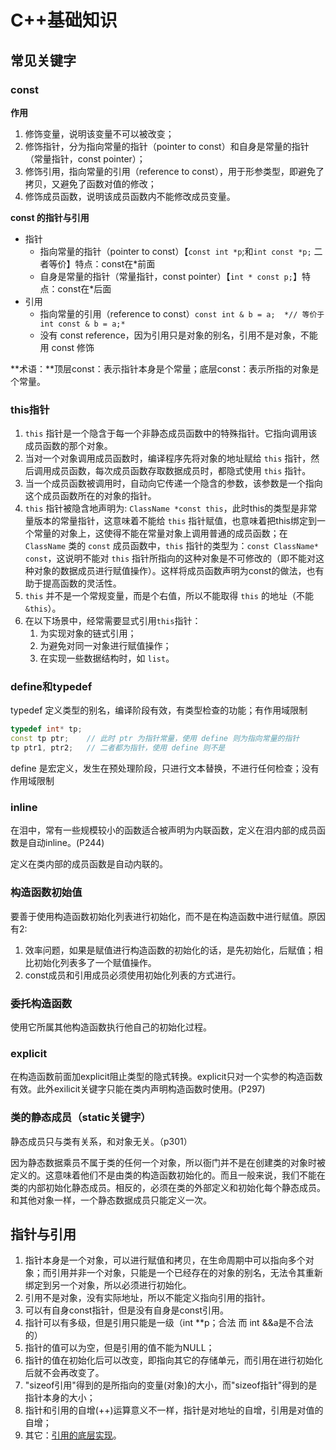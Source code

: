 # C++基础知识

## 常见关键字

### const

**作用**

1. 修饰变量，说明该变量不可以被改变；
2. 修饰指针，分为指向常量的指针（pointer to const）和自身是常量的指针（常量指针，const pointer）；
3. 修饰引用，指向常量的引用（reference to const），用于形参类型，即避免了拷贝，又避免了函数对值的修改；
4. 修饰成员函数，说明该成员函数内不能修改成员变量。

**const 的指针与引用**

- 指针
  - 指向常量的指针（pointer to const）【`const int *p`;和`int const *p;` 二者等价】特点：const在*前面
  - 自身是常量的指针（常量指针，const pointer）【`int * const p;`】特点：const在*后面
- 引用
  - 指向常量的引用（reference to const）```const int & b = a;  *// 等价于int const & b = a;* ```
  - 没有 const reference，因为引用只是对象的别名，引用不是对象，不能用 const 修饰

**术语：**顶层const：表示指针本身是个常量；底层const：表示所指的对象是个常量。

### this指针

1. `this` 指针是一个隐含于每一个非静态成员函数中的特殊指针。它指向调用该成员函数的那个对象。
2. 当对一个对象调用成员函数时，编译程序先将对象的地址赋给 `this` 指针，然后调用成员函数，每次成员函数存取数据成员时，都隐式使用 `this` 指针。
3. 当一个成员函数被调用时，自动向它传递一个隐含的参数，该参数是一个指向这个成员函数所在的对象的指针。
4. `this` 指针被隐含地声明为: `ClassName *const this`，此时this的类型是非常量版本的常量指针，这意味着不能给 `this` 指针赋值，也意味着把this绑定到一个常量的对象上，这使得不能在常量对象上调用普通的成员函数；在 `ClassName` 类的 `const` 成员函数中，`this` 指针的类型为：`const ClassName* const`，这说明不能对 `this` 指针所指向的这种对象是不可修改的（即不能对这种对象的数据成员进行赋值操作）。这样将成员函数声明为const的做法，也有助于提高函数的灵活性。
5. `this` 并不是一个常规变量，而是个右值，所以不能取得 `this` 的地址（不能 `&this`）。
6. 在以下场景中，经常需要显式引用`this`指针：
   1. 为实现对象的链式引用；
   2. 为避免对同一对象进行赋值操作；
   3. 在实现一些数据结构时，如 `list`。

### define和typedef

typedef 定义类型的别名，编译阶段有效，有类型检查的功能；有作用域限制

```c++
typedef int* tp;
const tp ptr;    // 此时 ptr 为指针常量，使用 define 则为指向常量的指针
tp ptr1, ptr2;   // 二者都为指针，使用 define 则不是
```

define 是宏定义，发生在预处理阶段，只进行文本替换，不进行任何检查；没有作用域限制

### inline

在泪中，常有一些规模较小的函数适合被声明为内联函数，定义在泪内部的成员函数是自动inline。(P244)

定义在类内部的成员函数是自动内联的。

### 构造函数初始值

要善于使用构造函数初始化列表进行初始化，而不是在构造函数中进行赋值。原因有2:

1. 效率问题，如果是赋值进行构造函数的初始化的话，是先初始化，后赋值；相比初始化列表多了一个赋值操作。
2. const成员和引用成员必须使用初始化列表的方式进行。

### 委托构造函数

使用它所属其他构造函数执行他自己的初始化过程。

### explicit

在构造函数前面加explicit阻止类型的隐式转换。explicit只对一个实参的构造函数有效。此外exilicit关键字只能在类内声明构造函数时使用。(P297)

### 类的静态成员（static关键字）

静态成员只与类有关系，和对象无关。（p301）

因为静态数据乘员不属于类的任何一个对象，所以衙门并不是在创建类的对象时被定义的。这意味着他们不是由类的构造函数初始化的。而且一般来说，我们不能在类的内部初始化静态成员。相反的，必须在类的外部定义和初始化每个静态成员。和其他对象一样，一个静态数据成员只能定义一次。

## 指针与引用

1. 指针本身是一个对象，可以进行赋值和拷贝，在生命周期中可以指向多个对象；而引用并非一个对象，只能是一个已经存在的对象的别名，无法令其重新绑定到另一个对象，所以必须进行初始化。
2. 引用不是对象，没有实际地址，所以不能定义指向引用的指针。
3. 可以有自身const指针，但是没有自身是const引用。
4. 指针可以有多级，但是引用只能是一级（int **p；合法 而 int &&a是不合法的）
5. 指针的值可以为空，但是引用的值不能为NULL；
6. 指针的值在初始化后可以改变，即指向其它的存储单元，而引用在进行初始化后就不会再改变了。
7. "sizeof引用"得到的是所指向的变量(对象)的大小，而"sizeof指针"得到的是指针本身的大小；
8. 指针和引用的自增(++)运算意义不一样，指针是对地址的自增，引用是对值的自增；
9. 其它：[引用的底层实现](https://blog.csdn.net/lws123253/article/details/80353197)。

